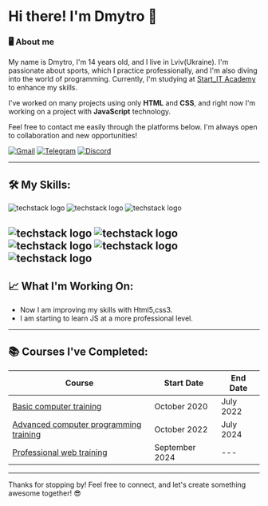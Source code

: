 # Hi there! I'm Dmytro 👋

### 🖥️ About me
My name is Dmytro, I'm 14 years old, and I live in Lviv(Ukraine). I'm passionate about sports, which I practice professionally, and I'm also diving into the world of programming. Currently, I'm studying at [Start_IT Academy](https://startit.ua/) to enhance my skills.

I've worked on many projects using only **HTML** and **CSS**, and right now I'm working on a project with **JavaScript** technology.

Feel free to contact me easily through the platforms below. I'm always open to collaboration and new opportunities!

[![Gmail](https://img.shields.io/badge/Gmail-Contact-red?logo=gmail&logoColor=white)](mailto:dperemubida33@gmail.com)
[![Telegram](https://img.shields.io/badge/Telegram-Message-blue?logo=telegram&logoColor=white)](https://t.me/d1mantos)
[![Discord](https://img.shields.io/badge/Discord-Message-blue?logo=discord&logoColor=white)](https://discordapp.com/users/d1mantos)


---

## 🛠️ My Skills:
![techstack logo](https://readme-components.vercel.app/api?component=logo&logo=html5&fill=ff7900&text=false&animation=spin)
![techstack logo](https://readme-components.vercel.app/api?component=logo&logo=css3&fill=023e8a&text=false&animation=spin)
![techstack logo](https://readme-components.vercel.app/api?component=logo&logo=javascript&fill=ffa500&text=false&animation=spin)

![techstack logo](https://readme-components.vercel.app/api?component=logo&logo=figma&fill=101111&text=false&animation=spin)
![techstack logo](https://readme-components.vercel.app/api?component=logo&logo=blender&fill=ff8c00&text=false&animation=spin)
![techstack logo](https://readme-components.vercel.app/api?component=logo&logo=adobephotoshop&fill=00008b&text=false&animation=spin)
![techstack logo](https://readme-components.vercel.app/api?component=logo&logo=adobepremierepro&fill=7F00FF&text=false&animation=spin)
![techstack logo](https://readme-components.vercel.app/api?component=logo&logo=adobeillustrator&fill=ff5c00&text=false&animation=spin)
---

## 📈 What I'm Working On:

- Now I am improving my skills with Html5,css3.
- I am starting to learn JS at a more professional level.
---

## 📚 Courses I've Completed:

| Course                          | Start Date | End Date    |
| -------------------------------- | ---------- | ----------- |
| [Basic computer training](https://startit.ua/bazova-kompyuterna-pidgotovka-junior-level-10-11-rokiv)         | October 2020  | July 2022 |
|[Advanced computer programming training](https://startit.ua/osnovi-programuvannya-internet-rechei-ta-shtichniy-intelekt)        | October 2022 | July 2024 |
| [Professional web training](https://startit.ua/profesijna-kompyuterna-pidgotovka-middle-level-14-16-rokiv#!/tab/162454591-1)           |September 2024   |  ---  |
---

Thanks for stopping by! Feel free to connect, and let's create something awesome together! 😎
